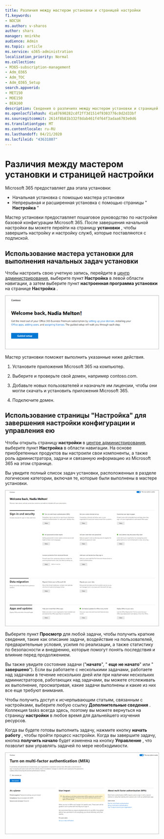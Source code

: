 ```yaml
---
title: Различия между мастером установки и страницей настройки
f1.keywords:
- NOCSH
ms.author: v-sharos
author: shars
manager: mnirkhe
audience: Admin
ms.topic: article
ms.service: o365-administration
localization_priority: Normal
ms.collection:
- M365-subscription-management
- Adm_O365
- Adm_TOC
- Adm_O365_Setup
search.appverid:
- MET150
- MOE150
- BEA160
description: Сведения о различиях между мастером установки и страницей настройки.
ms.openlocfilehash: 41a87690282cdf2ff3d1514f9303776c0d2d33bf
ms.sourcegitcommit: 2614f8b81b332f8dab461f4f64f3adaa6703e0d6
ms.translationtype: MT
ms.contentlocale: ru-RU
ms.lasthandoff: 04/21/2020
ms.locfileid: "43631807"
---
```

# <a name="difference-between-the-setup-wizard-and-the-setup-page"></a>Различия между мастером установки и страницей настройки

Microsoft 365 предоставляет два этапа установки: 

- Начальная установка с помощью мастера установки
- Непрерывная и расширенная установка с помощью страницы " **Настройка** "

Мастер установки предоставляет пошаговое руководство по настройке базовой конфигурации Microsoft 365. После завершения начальной настройки вы можете перейти на страницу **установки** , чтобы завершить настройку и настройку служб, которые поставляются с подпиской.

## <a name="use-the-setup-wizard-to-complete-initial-setup-tasks"></a>Использование мастера установки для выполнения начальных задач установки

Чтобы настроить свою учетную запись, перейдите в [центр администрирования](https://go.microsoft.com/fwlink/p/?linkid=2024339), выберите пункт **Настройка** в левой области навигации, а затем выберите пункт **настроенная программа установки** на странице **Настройка** .

![Запуск мастера установки приложений Microsoft 365 для бизнеса](../../media/o365b-guided-setup.png)

Мастер установки поможет выполнить указанные ниже действия.

1. Установите приложения Microsoft 365 на компьютер.

2. Выберите и проверьте свой домен, например contoso.com.

3. Добавьте новых пользователей и назначьте им лицензии, чтобы они могли скачать и установить приложения Microsoft 365.

4. Подключите домен.

## <a name="use-the-setup-page-to-complete-and-manage-your-configuration"></a>Использование страницы "Настройка" для завершения настройки конфигурации и управления ею

Чтобы открыть страницу **настройки** в [центре администрирования](https://go.microsoft.com/fwlink/p/?linkid=2024339), выберите пункт **Настройка** в области навигации. На основе приобретенных продуктов вы настроили свои компоненты, а также роль администратора, задачи и связанную информацию из Microsoft 365 на этом странице.

Вы увидите полный список задач установки, расположенных в разделе логические категории, включая те, которые были выполнены в мастере установки.

![Страница установки Microsoft 365 для бизнеса](../../media/o365b-setup-page.png)

Выберите пункт **Просмотр** для любой задачи, чтобы получить краткие сведения, такие как описание задачи, воздействие на пользователей, предварительные условия, усилия по реализации, а также статистику по безопасности и внедрению, которые помогут понять последствия и влияние перед продолжением.

Вы также увидите состояние задачи ("**начато**", " **еще не начато**" или " **завершено**"). Если вы работаете с несколькими задачами, работаете над задачами в течение нескольких дней или при наличии нескольких администраторов, работающих над задачами, вы можете отслеживать их выполнение, просматривая, какие задачи выполнены и какие из них все еще требуют внимания. 

Чтобы получить доступ к исчерпывающим статьям, связанным с настройками, выберите любую ссылку **Дополнительные сведения** . Коллекция tasks всегда здесь, поэтому вы можете вернуться на страницу **настройки** в любое время для дальнейшего изучения ресурсов.

Когда вы будете готовы выполнить задачу, нажмите кнопку **начать работу** , чтобы пройти процесс настройки. Когда вы завершите задачу, кнопка **получить начало** будет изменена на кнопку **Управление** , что позволит вам управлять задачей по мере необходимости.

![Представление "задачи" с краткими сведениями](../../media/o365b-at-a-glance.png)
